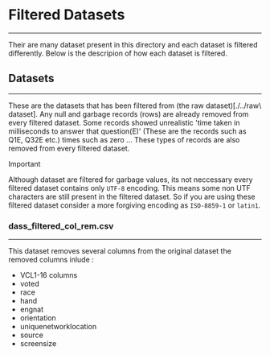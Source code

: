 # Filtered Datasets
---

Their are many dataset present in this directory and each dataset is filtered differently. Below is the descripion of how each dataset is filtered.


## Datasets
---
These are the datasets that has been filtered from (the raw dataset)[./../raw\ dataset]. Any null  and garbage records (rows) are already removed from every filtered dataset. Some records showed unrealistic 'time taken in milliseconds to answer that question(E)' (These are the records such as Q1E, Q32E etc.) times such as zero ... These types of records are also removed from every filtered dataset.

> [!IMPORTANT]
Although dataset are filtered for garbage values, its not neccessary every filtered dataset contains only `UTF-8` encoding. This means some non UTF characters are still present in the filtered dataset. So if you are using these filtered dataset consider a more forgiving encoding as `ISO-8859-1` or `latin1`.

### dass_filtered_col_rem.csv
---
This dataset removes several columns from the original dataset the removed columns inlude :

- VCL1-16 columns
- voted
- race
- hand
- engnat
- orientation
- uniquenetworklocation
- source
- screensize

